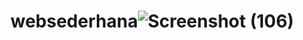 # websederhana![Screenshot (106)](https://github.com/Giobert2004/websederhana/assets/143975758/78da394d-53ea-435c-823a-3f52d0e8dea4)
